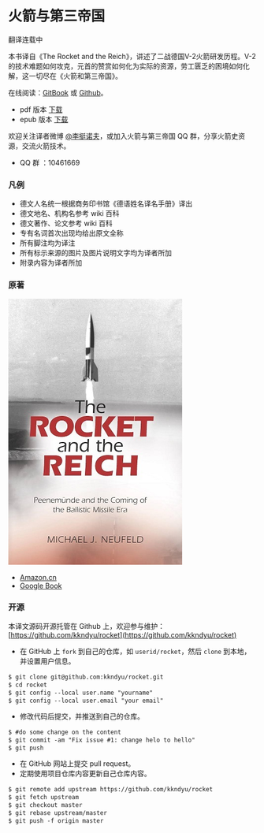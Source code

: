 # 火箭与第三帝国
翻译连载中

本书译自《The Rocket and the Reich》，讲述了二战德国V-2火箭研发历程。V-2的技术难题如何攻克，元首的赞赏如何化为实际的资源，劳工匮乏的困境如何化解，这一切尽在《火箭和第三帝国》。

在线阅读：[GitBook](https://www.gitbook.com/read/book/kkndyu/rocket) 或 [Github](https://github.com/kkndyu/rocket/blob/master/SUMMARY.md)。

* pdf 版本 [下载](https://www.gitbook.com/download/pdf/book/kkndyu/rocket)
* epub 版本 [下载](https://www.gitbook.com/download/epub/book/kkndyu/rocket)

欢迎关注译者微博 [@李挺诺夫](http://weibo.com/kkndyu)，或加入火箭与第三帝国 QQ 群，分享火箭史资源，交流火箭技术。

* QQ 群 ：10461669

### 凡例

* 德文人名统一根据商务印书馆《德语姓名译名手册》译出
* 德文地名、机构名参考 wiki 百科
* 德文著作、论文参考 wiki 百科
* 专有名词首次出现均给出原文全称
* 所有脚注均为译注
* 所有标示来源的图片及图片说明文字均为译者所加
* 附录内容为译者所加

### 原著

![封面](styles/rocket_and_reich.jpg)

* [Amazon.cn](https://www.amazon.cn/The-Rocket-and-the-Reich-Peenemunde-and-the-Coming-of-the-Ballistic-Missile-Era-Neufeld-Michael-J/dp/1588344673/ref=sr_1_2?ie=UTF8&qid=1474604100&sr=8-2&keywords=the+rocket+and+the+reich)
* [Google Book](https://books.google.com/books?id=p-CZ5iydXoUC&printsec=frontcover&source=gbs_ge_summary_r&cad=0#v=onepage&q&f=false)

### 开源

本译文源码开源托管在 Github 上，欢迎参与维护：[https://github.com/kkndyu/rocket](https://github.com/kkndyu/rocket)

* 在 GitHub 上 `fork` 到自己的仓库，如 `userid/rocket`，然后 `clone` 到本地，并设置用户信息。
```
$ git clone git@github.com:kkndyu/rocket.git
$ cd rocket
$ git config --local user.name "yourname"
$ git config --local user.email "your email"
```
* 修改代码后提交，并推送到自己的仓库。
```
$ #do some change on the content
$ git commit -am "Fix issue #1: change helo to hello"
$ git push
```
* 在 GitHub 网站上提交 pull request。
* 定期使用项目仓库内容更新自己仓库内容。
```
$ git remote add upstream https://github.com/kkndyu/rocket
$ git fetch upstream
$ git checkout master
$ git rebase upstream/master
$ git push -f origin master
```
